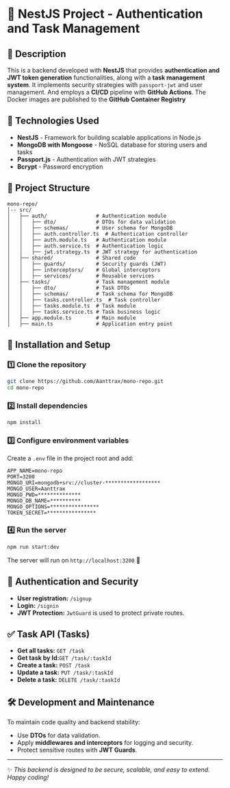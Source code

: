 # 📌 NestJS Project - Authentication and Task Management

## 📖 Description

This is a backend developed with **NestJS** that provides **authentication and JWT token generation** functionalities, along with a **task management system**. It implements security strategies with `passport-jwt` and user management.
And employs a **CI/CD** pipeline with **GitHub Actions**. The Docker images are published to the **GitHub Container Registry**

## 🚀 Technologies Used

- **NestJS** - Framework for building scalable applications in Node.js
- **MongoDB with Mongoose** - NoSQL database for storing users and tasks
- **Passport.js** - Authentication with JWT strategies
- **Bcrypt** - Password encryption

## 📂 Project Structure

```
mono-repo/
│-- src/
│   ├── auth/                # Authentication module
│   │   ├── dto/             # DTOs for data validation
│   │   ├── schemas/         # User schema for MongoDB
│   │   ├── auth.controller.ts  # Authentication controller
│   │   ├── auth.module.ts   # Authentication module
│   │   ├── auth.service.ts  # Authentication logic
│   │   ├── jwt.strategy.ts  # JWT strategy for authentication
│   ├── shared/              # Shared code
│   │   ├── guards/          # Security guards (JWT)
│   │   ├── interceptors/    # Global interceptors
│   │   ├── services/        # Reusable services
│   ├── tasks/               # Task management module
│   │   ├── dto/             # Task DTOs
│   │   ├── schemas/         # Task schema for MongoDB
│   │   ├── tasks.controller.ts  # Task controller
│   │   ├── tasks.module.ts  # Task module
│   │   ├── tasks.service.ts # Task business logic
│   ├── app.module.ts        # Main module
│   ├── main.ts              # Application entry point
```

## 📌 Installation and Setup

### 1️⃣ Clone the repository

```sh
git clone https://github.com/Aanttrax/mono-repo.git
cd mono-repo
```

### 2️⃣ Install dependencies

```sh
npm install
```

### 3️⃣ Configure environment variables

Create a `.env` file in the project root and add:

```env
APP_NAME=mono-repo
PORT=3200
MONGO_URI=mongodb+srv://cluster-******************
MONGO_USER=Aanttrax
MONGO_PWD=**************
MONGO_DB_NAME=**********
MONGO_OPTIONS=****************
TOKEN_SECRET=****************
```

### 4️⃣ Run the server

```sh
npm run start:dev
```

The server will run on `http://localhost:3200` 🚀

## 🔐 Authentication and Security

- **User registration:** `/signup`
- **Login:** `/signin`
- **JWT Protection:** `JwtGuard` is used to protect private routes.

## ✅ Task API (Tasks)

- **Get all tasks:** `GET /task`
- **Get task by Id:**`GET /task/:taskId`
- **Create a task:** `POST /task`
- **Update a task:** `PUT /task/:taskId`
- **Delete a task:** `DELETE /task/:taskId`

## 🛠️ Development and Maintenance

To maintain code quality and backend stability:

- Use **DTOs** for data validation.
- Apply **middlewares and interceptors** for logging and security.
- Protect sensitive routes with **JWT Guards**.

---

✨ _This backend is designed to be secure, scalable, and easy to extend. Happy coding!_
